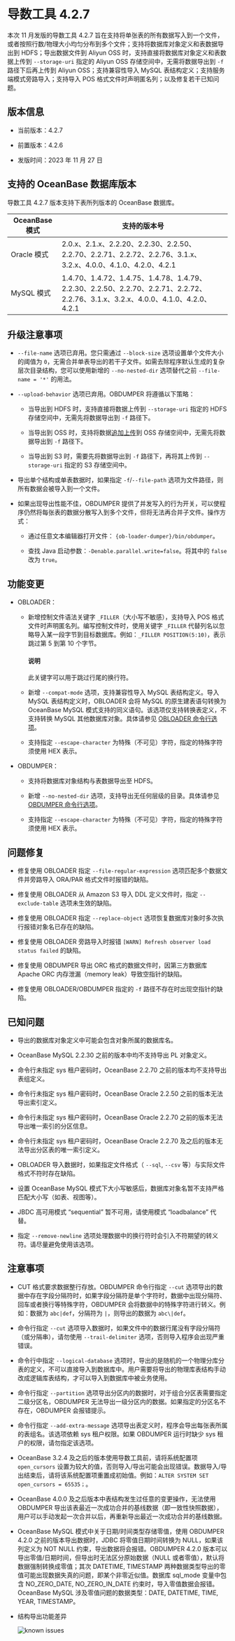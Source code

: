 # 导数工具 4.2.7

本次 11 月发版的导数工具 4.2.7 旨在支持将单张表的所有数据写入到一个文件，或者按照行数/物理大小均匀分布到多个文件；支持将数据库对象定义和表数据导出到 HDFS；导出数据文件到 Aliyun OSS 时，支持直接将数据库对象定义和表数据上传到 `--storage-uri` 指定的 Aliyun OSS 存储空间中，无需将数据导出到 `-f` 路径下后再上传到 Aliyun OSS；支持兼容性导入 MySQL 表结构定义；支持服务端模式旁路导入；支持导入 POS 格式文件时声明匿名列；以及修复若干已知问题。

## 版本信息

* 当前版本：4.2.7

* 前置版本：4.2.6

* 发版时间：2023 年 11 月 27 日

## 支持的 OceanBase 数据库版本

导数工具 4.2.7 版本支持下表所列版本的 OceanBase 数据库。

| OceanBase 模式|支持的版本号|
|-------------------------|---------------------------|
| Oracle 模式 | 2.0.x、2.1.x、2.2.20、2.2.30、2.2.50、2.2.70、2.2.71、2.2.72、2.2.76、3.1.x、3.2.x、4.0.0、4.1.0、4.2.0、4.2.1                   |
| MySQL 模式  | 1.4.70、1.4.72、1.4.75、1.4.78、1.4.79、2.2.30、2.2.50、2.2.70、2.2.71、2.2.72、2.2.76、3.1.x、3.2.x、4.0.0、4.1.0、4.2.0、4.2.1 |

## 升级注意事项

* `--file-name` 选项已弃用。您只需通过 `--block-size` 选项设置单个文件大小的阈值为 `0`，无需合并单表导出的若干子文件。如需去除程序默认生成的复杂层次目录结构，您可以使用新增的 `--no-nested-dir` 选项替代之前 `--file-name = '*'` 的用法。

* `--upload-behavior` 选项已弃用。OBDUMPER 将遵循以下策略：

  * 当导出到 HDFS 时，支持直接将数据上传到 `--storage-uri` 指定的 HDFS 存储空间中，无需先将数据导出到 `-f` 路径下。

  * 当导出到 OSS 时，支持将数据[追加上传](https://help.aliyun.com/zh/oss/user-guide/append-upload-11?spm=a2c4g.11186623.0.i7)到 OSS 存储空间中，无需先将数据导出到 `-f` 路径下。

  * 当导出到 S3 时，需要先将数据导出到 `-f` 路径下，再将其上传到 `--storage-uri` 指定的 S3 存储空间中。

* 导出单个结构或单表数据时，如果指定 `-f`/`--file-path` 选项为文件路径，则所有数据会被导入到一个文件。

* 如果出现导出性能不佳，OBDUMPER 提供了并发写入的行为开关，可以使程序仍然将每张表的数据分散写入到多个文件，但将无法再合并子文件。操作方式：

  * 通过任意文本编辑器打开文件： `{ob-loader-dumper}/bin/obdumper`。

  * 查找 Java 启动参数：`-Denable.parallel.write=false`。将其中的 `false` 改为 `true`。

## 功能变更  

* OBLOADER：

  * 新增控制文件语法关键字 `_FILLER`（大小写不敏感），支持导入 POS 格式文件时声明匿名列。编写控制文件时，使用关键字 `_FILLER` 代替列名以忽略导入某一段字节到目标数据库。例如：`_FILLER POSITION(5:10)`，表示跳过第 5 到第 10 个字节。

     <main id="notice" type='explain'>
       <h4>说明</h4>
       <p>此关键字可以用于跳过行尾的换行符。</p>
     </main>

  * 新增 `--compat-mode` 选项，支持兼容性导入 MySQL 表结构定义。导入 MySQL 表结构定义时，OBLOADER 会将 MySQL 的原生建表语句转换为 OceanBase MySQL 模式支持的同义语句。该选项仅支持转换表定义，不支持转换 MySQL 其他数据库对象。具体请参见 [OBLOADER 命令行选项](../../../500.OBLOADER/200.obloader-command-line-options.md)。

  * 支持指定 `--escape-character` 为特殊（不可见）字符，指定的特殊字符须使用 HEX 表示。

* OBDUMPER：

  * 支持将数据库对象结构与表数据导出至 HDFS。
  
  * 新增 `--no-nested-dir` 选项，支持导出无任何层级的目录。具体请参见 [OBDUMPER 命令行选项](../../../600.OBDUMPER/200.obdumper-command-line-options.md)。

  * 支持指定 `--escape-character` 为特殊（不可见）字符，指定的特殊字符须使用 HEX 表示。

## 问题修复

  * 修复使用 OBLOADER 指定 `--file-regular-expression` 选项匹配多个数据文件并旁路导入 ORA/PAR 格式文件时报错的缺陷。

  * 修复使用 OBLOADER 从 Amazon S3 导入 DDL 定义文件时，指定 `--exclude-table` 选项未生效的缺陷。

  * 修复使用 OBLOADER 指定 `--replace-object` 选项恢复数据库对象时多次执行报错对象名已存在的缺陷。

  * 修复使用 OBLOADER 旁路导入时报错 `[WARN] Refresh observer load status failed` 的缺陷。

  * 修复使用 OBDUMPER 导出 ORC 格式的数据文件时，因第三方数据库 Apache ORC 内存泄漏（memory leak）导致空指针的缺陷。

  * 修复使用 OBLOADER/OBDUMPER 指定的 `-f` 路径不存在时出现空指针的缺陷。

## 已知问题

* 导出的数据库对象定义中可能会包含对象所属的数据库名。

* OceanBase MySQL 2.2.30 之前的版本中均不支持导出 PL 对象定义。

* 命令行未指定 sys 租户密码时，OceanBase 2.2.70 之前的版本均不支持导出表组定义。

* 命令行未指定 sys 租户密码时，OceanBase Oracle 2.2.50 之前的版本无法导出索引定义。

* 命令行未指定 sys 租户密码时，OceanBase Oracle  2.2.70 之前的版本无法导出唯一索引的分区信息。

* 命令行未指定 sys 租户密码时，OceanBase Oracle 2.2.70 及之后的版本无法导出分区表的唯一索引定义。

* OBLOADER 导入数据时，如果指定文件格式（ `--sql`, `--csv` 等）与实际文件格式不符时存在缺陷。

* 设置 OceanBase MySQL 模式下大小写敏感后，数据库对象名暂不支持严格匹配大小写（如表、视图等）。

* JBDC 高可用模式 “sequential” 暂不可用，请使用模式 “loadbalance” 代替。

* 指定 `--remove-newline` 选项处理数据中的换行符时会引入不符期望的转义符。请尽量避免使用该选项。

## 注意事项

* CUT 格式要求数据整行存放。OBDUMPER 命令行指定 `--cut` 选项导出的数据中存在字段分隔符时，如果字段分隔符是单个字符时，数据中出现分隔符、回车或者换行等特殊字符，OBDUMPER 会将数据中的特殊字符进行转义。例如：数据为 `abc|def`，分隔符为 `|`，则导出的数据为 `abc\|def`。

* 命令行指定 `--cut` 选项导入数据时，如果文件中的数据行尾没有字段分隔符（或分隔串），请勿使用 `--trail-delimiter` 选项，否则导入程序会出现严重错误。

* 命令行中指定 `--logical-database` 选项时，导出的是随机的一个物理分库分表的定义，不可以直接导入到数据库中。用户需要将导出的物理库表结构手动改成逻辑库表结构，才可以导入到数据库中被业务使用。

* 命令行指定 `--partition` 选项导出分区内的数据时，对于组合分区表需要指定二级分区名，OBDUMPER 无法导出一级分区内的数据。如果指定的分区名不存在，OBDUMPER 会报错提示。

* 命令行指定 `--add-extra-message` 选项导出表定义时，程序会导出每张表所属的表组名。该选项依赖 sys 租户权限。如果 OBDUMPER 运行时缺少 sys 租户的权限，请勿指定该选项。

* OceanBase 3.2.4 及之后的版本使用导数工具前，请将系统配置项 `open_cursors` 设置为较大的值，否则导入/导出可能会出现错误。数据导入/导出结束后，请将该系统配置项重置成初始值。例如：`ALTER SYSTEM SET open_cursors = 65535；`。

* OceanBase 4.0.0 及之后版本中表结构发生过任意的变更操作，无法使用 OBDUMPER 导出该表最近一次成功合并的基线数据（即一致性快照数据），用户可以手动发起一次合并以后，再重新导出最近一次成功合并的基线数据。

* OceanBase MySQL 模式中关于日期/时间类型存储零值，使用 OBDUMPER 4.2.0 之前的版本导出数据时，JDBC 将零值日期时间转换为 NULL，如果该列定义为 NOT NULL 约束，导出数据将会报错。OBDUMPER 4.2.0 版本可以导出零值/日期时间，但导出时无法区分原始数据（NULL 或者零值），默认将数据强制转换成零值；其次 DATETIME, TIMESTAMP 两种数据类型导出的零值可能出现数据失真的问题，即某个非零近似值。数据库 sql_mode 变量中包含 NO_ZERO_DATE, NO_ZERO_IN_DATE 约束时，导入零值数据会报错。OceanBase MySQL 涉及零值问题的数据类型：DATE, DATETIME, TIME, YEAR, TIMESTAMP。

* 结构导出功能差异
  
  ![known issues](https://obbusiness-private.oss-cn-shanghai.aliyuncs.com/doc/img/obloaderobdumper/420/known%20issues.png)